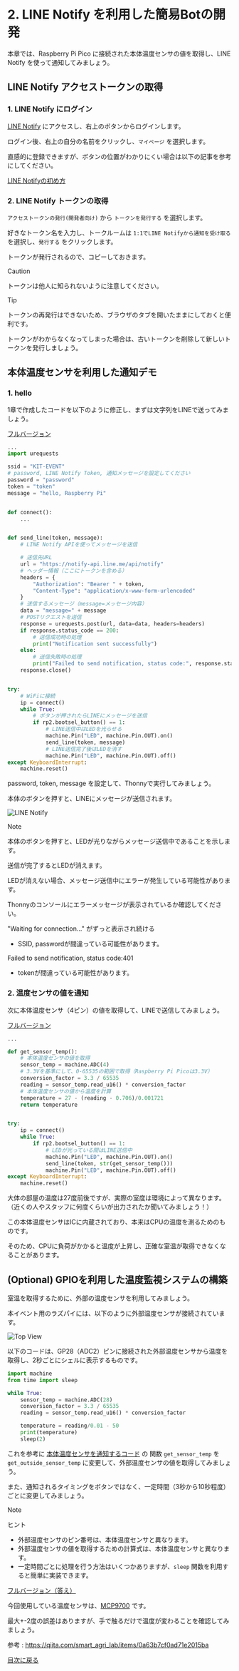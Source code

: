 # 2. LINE Notify を利用した簡易Botの開発

本章では、Raspberry Pi Pico に接続された本体温度センサの値を取得し、LINE Notify を使って通知してみましょう。

## LINE Notify アクセストークンの取得

### 1. LINE Notify にログイン

[LINE Notify](https://notify-bot.line.me/ja/) にアクセスし、右上のボタンからログインします。

ログイン後、右上の自分の名前をクリックし、`マイページ` を選択します。

直感的に登録できますが、ボタンの位置がわかりにくい場合は以下の記事を参考にしてください。

[LINE Notifyの初め方](https://zenn.dev/protoout/articles/18-line-notify-setup)

### 2. LINE Notify トークンの取得

`アクセストークンの発行(開発者向け)` から `トークンを発行する` を選択します。

好きなトークン名を入力し、トークルームは `1:1でLINE Notifyから通知を受け取る` を選択し、`発行する` をクリックします。

トークンが発行されるので、コピーしておきます。

> [!CAUTION]
> トークンは他人に知られないように注意してください。

> [!TIP]
> トークンの再発行はできないため、ブラウザのタブを開いたままにしておくと便利です。
>
> トークンがわからなくなってしまった場合は、古いトークンを削除して新しいトークンを発行しましょう。

## 本体温度センサを利用した通知デモ

### 1. hello

1章で作成したコードを以下のように修正し、まずは文字列をLINEで送ってみましょう。

[フルバージョン](./code/2-hello.py)

```python
...
import urequests

ssid = "KIT-EVENT"
# password, LINE Notify Token, 通知メッセージを設定してください
password = "password"
token = "token"
message = "hello, Raspberry Pi"


def connect():
    ...


def send_line(token, message):
    # LINE Notify APIを使ってメッセージを送信

    # 送信先URL
    url = "https://notify-api.line.me/api/notify"
    # ヘッダー情報（ここにトークンを含める）
    headers = {
        "Authorization": "Bearer " + token,
        "Content-Type": "application/x-www-form-urlencoded"
    }
    # 送信するメッセージ（message=メッセージ内容）
    data = "message=" + message
    # POSTリクエストを送信
    response = urequests.post(url, data=data, headers=headers)
    if response.status_code == 200:
        # 送信成功時の処理
        print("Notification sent successfully")
    else:
        # 送信失敗時の処理
        print("Failed to send notification, status code:", response.status_code)
    response.close()


try:
    # WiFiに接続
    ip = connect()
    while True:
        # ボタンが押されたらLINEにメッセージを送信
        if rp2.bootsel_button() == 1:
            # LINE送信中はLEDを光らせる
            machine.Pin("LED", machine.Pin.OUT).on()
            send_line(token, message)
            # LINE送信完了後はLEDを消す
            machine.Pin("LED", machine.Pin.OUT).off()
except KeyboardInterrupt:
    machine.reset()
```

password, token, message を設定して、Thonnyで実行してみましょう。

本体のボタンを押すと、LINEにメッセージが送信されます。

![LINE Notify](./img/2-line.jpeg)

> [!NOTE]
> 本体のボタンを押すと、LEDが光りながらメッセージ送信中であることを示します。
>
> 送信が完了するとLEDが消えます。
>
> LEDが消えない場合、メッセージ送信中にエラーが発生している可能性があります。
>
> Thonnyのコンソールにエラーメッセージが表示されているか確認してください。
>
> "Waiting for connection..." がずっと表示され続ける
> - SSID, passwordが間違っている可能性があります。
>
> Failed to send notification, status code:401
> - tokenが間違っている可能性があります。

### 2. 温度センサの値を通知

次に本体温度センサ（4ピン）の値を取得して、LINEで送信してみましょう。

[フルバージョン](./code/2-temp.py)

```python
...

def get_sensor_temp():
    # 本体温度センサの値を取得
    sensor_temp = machine.ADC(4)
    # 3.3Vを基準にして、0-65535の範囲で取得（Raspberry Pi Picoは3.3V）
    conversion_factor = 3.3 / 65535
    reading = sensor_temp.read_u16() * conversion_factor
    # 本体温度センサの値から温度を計算
    temperature = 27 - (reading - 0.706)/0.001721
    return temperature


try:
    ip = connect()
    while True:
        if rp2.bootsel_button() == 1:
            # LEDが光っている間はLINE送信中
            machine.Pin("LED", machine.Pin.OUT).on()
            send_line(token, str(get_sensor_temp()))
            machine.Pin("LED", machine.Pin.OUT).off()
except KeyboardInterrupt:
    machine.reset()
```

大体の部屋の温度は27度前後ですが、実際の室度は環境によって異なります。（近くの人やスタッフに何度くらいが出力されたか聞いてみましょう！）

この本体温度センサはICに内蔵されており、本来はCPUの温度を測るためのものです。

そのため、CPUに負荷がかかると温度が上昇し、正確な室温が取得できなくなることがあります。

## (Optional) GPIOを利用した温度監視システムの構築

室温を取得するために、外部の温度センサを利用してみましょう。

本イベント用のラズパイには、以下のように外部温度センサが接続されています。

![Top View](./img/2-topview.png)

以下のコードは、GP28（ADC2）ピンに接続された外部温度センサから温度を取得し、2秒ごとにシェルに表示するものです。

```python
import machine
from time import sleep

while True:
    sensor_temp = machine.ADC(28)
    conversion_factor = 3.3 / 65535
    reading = sensor_temp.read_u16() * conversion_factor

    temperature = reading/0.01 - 50
    print(temperature)
    sleep(2)
```

これを参考に [本体温度センサを通知するコード](./code/2-temp.py) の 関数 `get_sensor_temp` を `get_outside_sensor_temp` に変更して、外部温度センサの値を取得してみましょう。

また、通知されるタイミングをボタンではなく、一定時間（3秒から10秒程度）ごとに変更してみましょう。

> [!NOTE]
> ヒント
>
> - 外部温度センサのピン番号は、本体温度センサと異なります。
> - 外部温度センサの値を取得するための計算式は、本体温度センサと異なります。
> - 一定時間ごとに処理を行う方法はいくつかありますが、`sleep` 関数を利用すると簡単に実装できます。

[フルバージョン（答え）](./code/2-temp.py)

今回使用している温度センサは、[MCP9700](https://akizukidenshi.com/goodsaffix/mcp9700a.pdf) です。

最大+-2度の誤差はありますが、手で触るだけで温度が変わることを確認してみましょう。

参考 : https://qiita.com/smart_agri_lab/items/0a63b7cf0ad71e2015ba

[目次に戻る](README.md)
